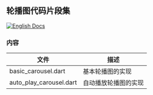 ## 轮播图代码片段集

[![English Docs](https://img.shields.io/badge/Docs-English-green?style=flat-square)](README.md)

### 内容
| 文件          |  描述      |
|---------------|----------------------|
| basic_carousel.dart | 基本轮播图的实现     |
| auto_play_carousel.dart | 自动播放轮播图的实现     |
